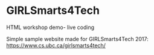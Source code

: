 # GIRLSmarts4Tech

HTML workshop demo- live coding

Simple sample website made for GIRLSmarts4Tech 2017: https://www.cs.ubc.ca/girlsmarts4tech/
